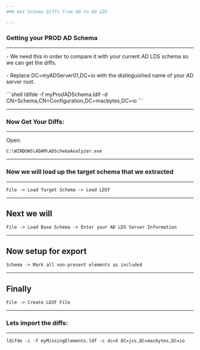 ```yaml
---
### Get Schema Diffs from AD to AD LDS

---
```

### Getting your PROD AD Schema
----
<div style="text-align: left">
- We need this in order to compare it with your current AD LDS schema so we can get the diffs.<br /><br />
- Replace DC=myADServer01,DC=io with the distinguished name of your AD server root.<br />
</div>
<br />
```shell
ldifde -f myProdADSchema.ldif -d CN=Schema,CN=Configuration,DC=macbytes,DC=io
```

---
### Now Get Your Diffs:
----
Open:<br />
```shell
C:\WINDOWS\ADAM\ADSchemaAnalyzer.exe
```

---
### Now we will load up the target schema that we extracted<br />
----
```text
File -> Load Target Schema -> Load LDIF
```

---
Next we will<br />
----
```text
File -> Load Base Schema -> Enter your AD LDS Server Information
```

---
Now setup for export<br />
----
```text
Schema -> Mark all non-present elements as included
```

---
Finally<br />
----
```text
File -> Create LDIF File
```

---
### Lets import the diffs:<br />
----
```shell
ldifde -i -f myMissingElements.ldf -c dc=X DC=jss,DC=macbytes,DC=io
```
